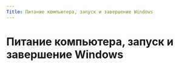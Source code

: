 ```yaml
---
Title: Питание компьютера, запуск и завершение Windows
---
```



Питание компьютера, запуск и завершение Windows
===============================================

